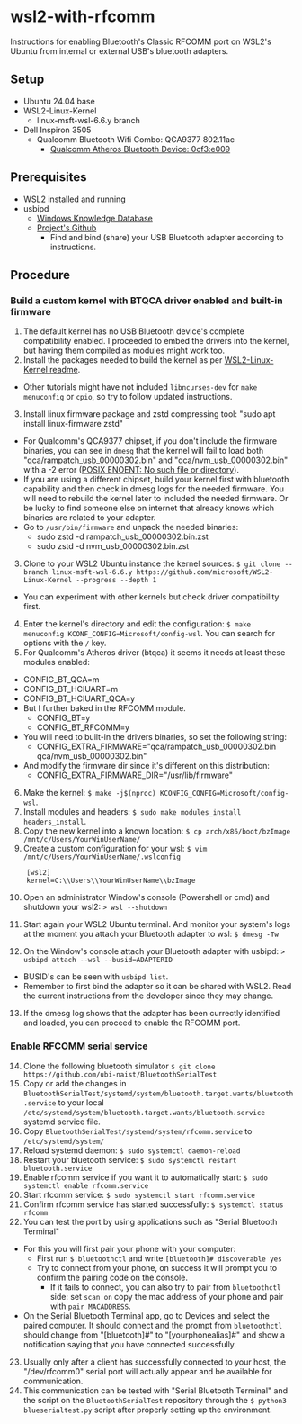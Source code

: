 # wsl2-with-rfcomm
Instructions for enabling Bluetooth's Classic RFCOMM port on WSL2's Ubuntu from internal or external USB's bluetooth adapters.

## Setup

* Ubuntu 24.04 base
* WSL2-Linux-Kernel
  * linux-msft-wsl-6.6.y branch
* Dell Inspiron 3505
  * Qualcomm Bluetooth Wifi Combo: QCA9377 802.11ac
    * [Qualcomm Atheros Bluetooth Device: 0cf3:e009](https://linux-hardware.org/?id=usb:0cf3-e009)
 
## Prerequisites 

* WSL2 installed and running
* usbipd
  * [Windows Knowledge Database](https://learn.microsoft.com/en-us/windows/wsl/connect-usb)
  * [Project's Github](https://github.com/dorssel/usbipd-win)
    * Find and bind (share) your USB Bluetooth adapter according to instructions.

## Procedure

### Build a custom kernel with BTQCA driver enabled and built-in firmware

1. The default kernel has no USB Bluetooth device's complete compatibility enabled. I proceeded to embed the drivers into the kernel, but having them compiled as modules might work too.
2. Install the packages needed to build the kernel as per [WSL2-Linux-Kernel readme](https://github.com/microsoft/WSL2-Linux-Kernel).
  * Other tutorials might have not included `libncurses-dev` for `make menuconfig` or `cpio`, so try to follow updated instructions.
3. Install linux firmware package and zstd compressing tool: "sudo apt install linux-firmware zstd"
  * For Qualcomm's QCA9377 chipset, if you don't include the firmware binaries, you can see in `dmesg` that the kernel will fail to load both "qca/rampatch_usb_00000302.bin" and "qca/nvm_usb_00000302.bin" with a -2 error ([POSIX ENOENT: No such file or directory](https://en.wikipedia.org/wiki/Errno.h)).
  * If you are using a different chipset, build your kernel first with bluetooth capability and then check in dmesg logs for the needed firmware. You will need to rebuild the kernel later to included the needed firmware. Or be lucky to find someone else on internet that already knows which binaries are related to your adapter.
  * Go to `/usr/bin/firmware` and unpack the needed binaries:
    * sudo zstd -d rampatch_usb_00000302.bin.zst
    * sudo zstd -d nvm_usb_00000302.bin.zst 
3. Clone to your WSL2 Ubuntu instance the kernel sources: `$ git clone --branch linux-msft-wsl-6.6.y https://github.com/microsoft/WSL2-Linux-Kernel --progress --depth 1`
  * You can experiment with other kernels but check driver compatibility first.
4. Enter the kernel's directory and edit the configuration: `$ make menuconfig KCONF_CONFIG=Microsoft/config-wsl`. You can search for options with the `/` key.
5. For Qualcomm's Atheros driver (btqca) it seems it needs at least these modules enabled:
  * CONFIG_BT_QCA=m
  * CONFIG_BT_HCIUART=m
  * CONFIG_BT_HCIUART_QCA=y
  * But I further baked in the RFCOMM module. 
    * CONFIG_BT=y
    * CONFIG_BT_RFCOMM=y
  * You will need to built-in the drivers binaries, so set the following string:
    * CONFIG_EXTRA_FIRMWARE="qca/rampatch_usb_00000302.bin qca/nvm_usb_00000302.bin"
  * And modify the firmware dir since it's different on this distribution:
    * CONFIG_EXTRA_FIRMWARE_DIR="/usr/lib/firmware"
6. Make the kernel: `$ make -j$(nproc) KCONFIG_CONFIG=Microsoft/config-wsl`.
7. Install modules and headers: `$ sudo make modules_install headers_install`.
8. Copy the new kernel into a known location: `$ cp arch/x86/boot/bzImage /mnt/c/Users/YourWinUserName/`
9. Create a custom configuration for your wsl: `$ vim /mnt/c/Users/YourWinUserName/.wslconfig`
```
    [wsl2]
    kernel=C:\\Users\\YourWinUserName\\bzImage
```
10. Open an administrator Window's console (Powershell or cmd) and shutdown your wsl2: `> wsl --shutdown`

12. Start again your WSL2 Ubuntu terminal. And monitor your system's logs at the moment you attach your Bluetooth adapter to wsl: `$ dmesg -Tw`
13. On the Window's console attach your Bluetooth adapter with usbipd: `> usbipd attach --wsl --busid=ADAPTERID`
  * BUSID's can be seen with `usbipd list`.
  * Remember to first bind the adapter so it can be shared with WSL2. Read the current instructions from the developer since they may change.
13. If the dmesg log shows that the adapter has been currectly identified and loaded, you can proceed to enable the RFCOMM port.

### Enable RFCOMM serial service

14. Clone the following bluetooth simulator `$ git clone https://github.com/ubi-naist/BluetoothSerialTest`
15. Copy or add the changes in `BluetoothSerialTest/systemd/system/bluetooth.target.wants/bluetooth.service` to your local `/etc/systemd/system/bluetooth.target.wants/bluetooth.service` systemd service file.
16. Copy `BluetoothSerialTest/systemd/system/rfcomm.service` to `/etc/systemd/system/`
17. Reload systemd daemon: `$ sudo systemctl daemon-reload`
18. Restart your bluetooth service: `$ sudo systemctl restart bluetooth.service`
19. Enable rfcomm service if you want it to automatically start: `$ sudo systemctl enable rfcomm.service`
20. Start rfcomm service: `$ sudo systemctl start rfcomm.service`
21. Confirm rfcomm service has started successfully: `$ systemctl status rfcomm`
22. You can test the port by using applications such as "Serial Bluetooth Terminal"
  * For this you will first pair your phone with your computer:
    * First run `$ bluetoothctl` and write `[bluetooth]# discoverable yes`
    * Try to connect from your phone, on success it will prompt you to confirm the pairing code on the console.
      * If it fails to connect, you can also try to pair from `bluetoothctl` side: set `scan on` copy the mac address of your phone and pair with `pair MACADDRESS`.
  * On the Serial Bluetooth Terminal app, go to Devices and select the paired computer. It should connect and the prompt from `bluetoothctl` should change from "[bluetooth]#" to "[yourphonealias]#" and show a notification saying that you have connected successfully.
23. Usually only after a client has successfully connected to your host, the "/dev/rfcomm0" serial port will actually appear and be available for communication.
24. This communication can be tested with "Serial Bluetooth Terminal" and the script on the `BluetoothSerialTest` repository through the `$ python3 blueserialtest.py` script after properly setting up the environment.
     
